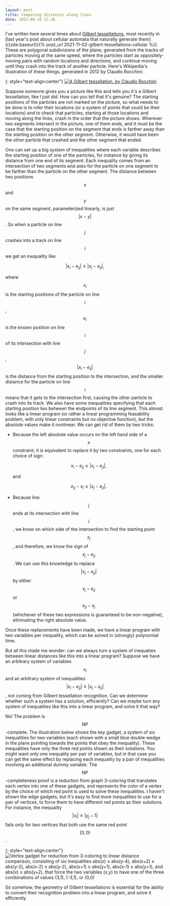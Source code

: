 ```yaml
---
layout: post
title: Comparing distances along lines
date: 2022-09-10 17:26
---
```

I've written here several times about [Gilbert tessellations](https://en.wikipedia.org/wiki/Gilbert_tessellation), most recently in [last year's post about cellular automata that naturally generate them]({{site.baseurl}}{% post_url 2021-11-02-gilbert-tessellations-cellular %}). These are polygonal subdivisions of the plane, generated from the tracks of particles moving at the same speed, where the particles start as oppositely-moving pairs with random locations and directions, and continue moving until they crash into the track of another particle. Here's Wikipedia's illustration of these things, generated in 2012 by Claudio Rocchini:

{: style="text-align:center"}
[![A Gilbert tessellation, by Claudio Rocchini]({{site.baseurl}}/assets/2018/Gilbert-tessellation.svg)](https://commons.wikimedia.org/wiki/File:Gilbert_tessellation.svg)

Suppose someone gives you a picture like this and tells you it's a Gilbert tessellation, like I just did. How can you tell that it's genuine? The starting positions of the particles are not marked on the picture, so what needs to be done is to infer their locations (or a system of points that could be their locations) and to check that particles, starting at those locations and moving along the lines, crash in the order that the picture shows. Wherever two segments intersect in the picture, one of them ends, and it must be the case that the starting position on the segment that ends is farther away than the starting position on the other segment. Otherwise, it would have been the other particle that crashed and the other segment that ended.

One can set up a big system of inequalities where each variable describes the starting position of one of the particles, for instance by giving its distance from one end of its segment. Each inequality comes from an intersection of two segments and asks for the particle on one segment to be farther than the particle on the other segment. The distance between two positions $$x$$ and $$y$$ on the same segment, parameterized linearly, is <span style="white-space:nowrap">just $$\vert x-y\vert$$.</span> So when a particle on <span style="white-space:nowrap">line $$j$$</span> crashes into a track on <span style="white-space:nowrap">line $$i$$</span> we get an inequality like

$$\vert x_i-e_{ij}\vert\le \vert x_j-e_{ji}\vert,$$

where $$x_i$$ is the starting positions of the particle on <span style="white-space:nowrap">line $$i$$,</span> $$e_i$$ is the known position on <span style="white-space:nowrap">line $$i$$</span> of its intersection with <span style="white-space:nowrap">line $$j$$,</span> $$\vert x_i-e_{ij}\vert$$ is the distance from the starting position to the intersection, and the smaller distance for the particle on <span style="white-space:nowrap">line $$i$$</span> means that it gets to the intersection first, causing the other particle to crash into its track. We also have some inequalities specifying that each starting position lies between the endpoints of its line segment. This almost looks like a linear program (or rather a linear programming feasability problem, with only linear constraints but no objective function), but the absolute values make it nonlinear. We can get rid of them by two tricks:

* Because the left absolute value occurs on the left hand side of a <span style="white-space:nowrap">$$\le$$ constraint,</span> it is equivalent to replace it by two constraints, one for each choice of sign:

  $$x_i-e_{ij}\le \vert x_j-e_{ji}\vert,$$

  and

  $$e_{ij}-x_i\le \vert x_j-e_{ji}\vert.$$

* Because <span style="white-space:nowrap">line $$j$$</span> ends at its intersection with <span style="white-space:nowrap">line $$i$$,</span> we know on which side of the intersection to find the starting <span style="white-space:nowrap">point $$x_j$$,</span> and therefore, we know the sign <span style="white-space:nowrap">of $$x_j-e_{ji}$$.</span> We can use this knowledge to replace $$\vert x_j-e_{ji}\vert$$ by either $$x_j-e_{ji}$$ or $$e_{ji}-x_j$$ (whichever of these two expressions is guaranteed to be non-negative), eliminating the right absolute value.

Once these replacements have been made, we have a linear program with two variables per inequality, which can be solved in (strongly) polynomial time.

But all this made me wonder: can we always turn a system of inequaties between linear distances like this into a linear program? Suppose we have an arbitrary system of variables $$x_i$$ and an arbitrary system of <span style="white-space:nowrap">inequalities $$\vert x_i-e_{ij}\vert\le \vert x_j-e_{ji}\vert$$,</span> not coming from Gilbert tessellation recognition. Can we determine whether such a system has a solution, efficiently? Can we maybe turn any system of inequalities like this into a linear program, and solve it that way?

No! The problem is <span style="white-space:nowrap">$$\mathsf{NP}$$-complete.</span> The illustration below shows the key gadget, a system of six inequalities for two variables (each shown with a small blue double wedge in the plane pointing towards the points that obey the inequality). These inequalities have only the three red points shown as their solutions. You might want only one inequality per pair of variables, but in that case you can get the same effect by replacing each inequality by a pair of inequalities involving an additional dummy variable. The <span style="white-space:nowrap">$$\mathsf{NP}$$-completeness</span> proof is a reduction from graph 3-coloring that translates each vertex into one of these gadgets, and represents the color of a vertex by the choice of which red point is used to solve these inequalities. I haven't shown the edge gadgets, but it's easy to find more inequalities to use for a pair of vertices, to force them to have different red points as their solutions. For instance, the <span style="white-space:nowrap">inequality $$\vert x_i\vert\ge\vert y_j-1\vert$$</span> fails only for two vertices that both use the same red point $$(0,0)$$.

{: style="text-align:center"}
![Vertex gadget for reduction from 3-coloring to linear distance comparison, consisting of six inequalities abs(x) ≤ abs(y-4), abs(x+2) ≥ abs(y-2), abs(x-2) ≥ abs(y-2), abs(x+1) ≥ abs(y+1), abs(x-1) ≥ abs(y+1), and abs(x) ≤ abs(y+2), that force the two variables (x,y) to have one of the three combinations of values (3,1), (-3,1), or (0,0)]({{site.baseurl}}/assets/2022/vertex-gadget.svg)

So somehow, the geometry of Gilbert tessellations is essential for the ability to convert their recognition problem into a linear program, and solve it efficiently.